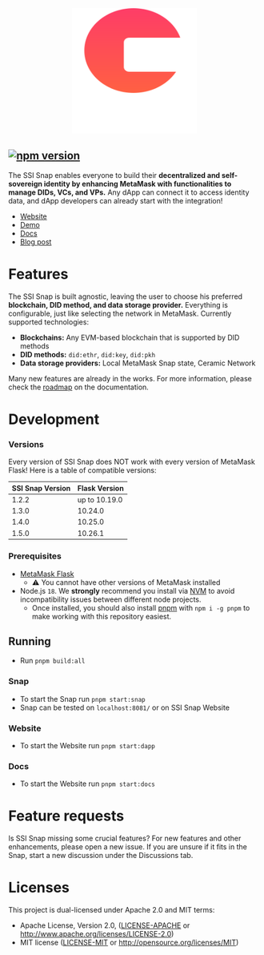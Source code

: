 <div align="center" id="logo">
  <picture>
  <source media="(prefers-color-scheme: dark)" srcset="assets/masca_logo_dark.svg">
  <source media="(prefers-color-scheme: light)" srcset="assets/masca_logo_light.svg">
  <img width="250" height="250" alt="Masca logo" src="assets/masca_logo_dark.svg">
  </picture>
</div>

## [![npm version](https://img.shields.io/npm/v/@blockchain-lab-um/masca.svg?style=flat)](https://www.npmjs.com/package/@blockchain-lab-um/masca)

The SSI Snap enables everyone to build their **decentralized and self-sovereign identity by enhancing MetaMask with functionalities to manage DIDs, VCs, and VPs.** Any dApp can connect it to access identity data, and dApp developers can already start with the integration!

- [Website](https://blockchain-lab-um.github.io/masca/)
- [Demo](https://blockchain-lab-um.github.io/course-dapp/)
- [Docs](https://blockchain-lab-um.github.io/masca-docs/)
- [Blog post](https://medium.com/@blockchainlabum/open-sourcing-ssi-snap-for-metamask-aaa176775be2)

# Features

The SSI Snap is built agnostic, leaving the user to choose his preferred **blockchain, DID method, and data storage provider.** Everything is configurable, just like selecting the network in MetaMask. Currently supported technologies:

- **Blockchains:** Any EVM-based blockchain that is supported by DID methods
- **DID methods:** `did:ethr`, `did:key`, `did:pkh`
- **Data storage providers:** Local MetaMask Snap state, Ceramic Network

Many new features are already in the works. For more information, please check the [roadmap](https://blockchain-lab-um.github.io/masca-docs/docs/roadmap) on the documentation.

# Development

### Versions

Every version of SSI Snap does NOT work with every version of MetaMask Flask! Here is a table of compatible versions:

| SSI Snap Version | Flask Version |
| ---------------- | ------------- |
| 1.2.2            | up to 10.19.0 |
| 1.3.0            | 10.24.0       |
| 1.4.0            | 10.25.0       |
| 1.5.0            | 10.26.1       |

### Prerequisites

- [MetaMask Flask](https://metamask.io/flask/)
  - ⚠️ You cannot have other versions of MetaMask installed
- Node.js `18`. We **strongly** recommend you install via [NVM](https://github.com/creationix/nvm) to avoid incompatibility issues between different node projects.
  - Once installed, you should also install [pnpm](https://pnpm.io/) with `npm i -g pnpm` to make working with this repository easiest.

## Running

- Run `pnpm build:all`

### Snap

- To start the Snap run `pnpm start:snap`
- Snap can be tested on `localhost:8081/` or on SSI Snap Website

### Website

- To start the Website run `pnpm start:dapp`

### Docs

- To start the Website run `pnpm start:docs`

# Feature requests

Is SSI Snap missing some crucial features? For new features and other enhancements, please open a new issue. If you are unsure if it fits in the Snap, start a new discussion under the Discussions tab.

# Licenses

This project is dual-licensed under Apache 2.0 and MIT terms:

- Apache License, Version 2.0, ([LICENSE-APACHE](LICENSE-APACHE) or http://www.apache.org/licenses/LICENSE-2.0)
- MIT license ([LICENSE-MIT](LICENSE-MIT) or http://opensource.org/licenses/MIT)
